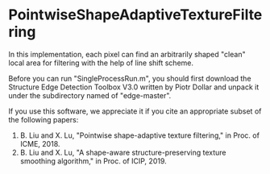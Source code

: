 # PointwiseShapeAdaptiveTextureFiltering
In this implementation, each pixel can find an arbitrarily shaped "clean" local area for filtering with the help of line shift scheme.

Before you can run "SingleProcessRun.m", you should first download the Structure Edge Detection Toolbox V3.0 written by Piotr Dollar and unpack it under the subdirectory named of "edge-master".

If you use this software, we appreciate it if you cite an appropriate subset of the following papers:
1) B. Liu and X. Lu, "Pointwise shape-adaptive texture filtering," in Proc. of ICME, 2018.
2) B. Liu and X. Lu, "A shape-aware structure-preserving texture smoothing algorithm," in Proc. of ICIP, 2019.
